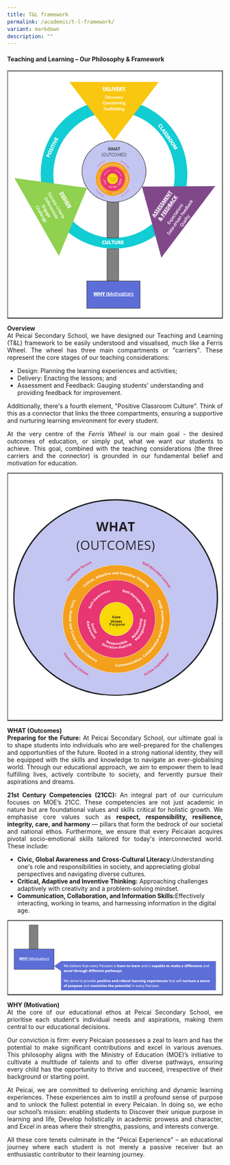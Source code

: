 ```yaml
---
title: T&L framework
permalink: /academic/t-l-framework/
variant: markdown
description: ""
---
```

<h4><strong>Teaching and Learning – Our Philosophy &amp; Framework</strong></h4>
<table style="border-collapse: collapse; width: 100%;" border="1">
<tbody>
<tr>
<td style="width: 100%;"><img style="width: 100%;" src="/images/T_and_L_1.jpg"></td>
</tr>
</tbody>
</table>
<p align="justify"><b>Overview</b><br>At Peicai Secondary School, we have designed our Teaching and Learning (T&amp;L) framework to be easily understood and visualised, much like a Ferris Wheel. The wheel has three main compartments or "carriers". These represent the core stages of our teaching considerations:</p>
<ul>
<li>Design: Planning the learning experiences and activities;</li>
<li>Delivery: Enacting the lessons; and</li>
<li>Assessment and Feedback: Gauging students' understanding and providing feedback for improvement.</li></ul>
<p align="justify">Additionally, there's a fourth element, "Positive Classroom Culture". Think of this as a connector that links the three compartments, ensuring a supportive and nurturing learning environment for every student.</p>
<p align="justify">At the very centre of the <i>Ferris Wheel</i> is our main goal - the desired outcomes of education, or simply put, what we want our students to achieve. This goal, combined with the teaching considerations (the three carriers and the connector) is grounded in our fundamental belief and motivation for education.</p>
<table style="border-collapse: collapse; width: 100%;" border="1">
<tbody>
<tr>
<td style="width: 100%;"><img style="width: 100%;" src="/images/T_and_L_2.jpg"></td>
</tr>
</tbody>
</table>
<p align="justify"><b>WHAT (Outcomes)</b><br><b>Preparing for the Future:</b> At Peicai Secondary School, our ultimate goal is to shape students into individuals who are well-prepared for the challenges and opportunities of the future. Rooted in a strong national identity, they will be equipped with the skills and knowledge to navigate an ever-globalising world. Through our educational approach, we aim to empower them to lead fulfilling lives, actively contribute to society, and fervently pursue their aspirations and dreams.</p>
<p align="justify"><b>21st Century Competencies (21CC):</b> An integral part of our curriculum focuses on MOE’s 21CC. These competencies are not just academic in nature but are foundational values and skills critical for holistic growth. We emphasise core values such as <b>respect, responsibility, resilience, integrity, care, and harmony </b>— pillars that form the bedrock of our societal and national ethos. Furthermore, we ensure that every Peicaian acquires pivotal socio-emotional skills tailored for today's interconnected world. These include:</p>
<ul>
	<li><b>Civic, Global Awareness and Cross-Cultural Literacy:</b>Understanding one's role and responsibilities in society, and appreciating global perspectives and navigating diverse cultures.</li>
	<li><b>Critical, Adaptive and Inventive Thinking:</b>  Approaching challenges adaptively with creativity and a problem-solving mindset.</li>
	<li><b>Communication, Collaboration, and Information Skills:</b>Effectively interacting, working in teams, and harnessing information in the digital age.</li></ul>
	<table style="border-collapse: collapse; width: 100%;" border="1">
<tbody>
<tr>
<td style="width: 100%;"><img style="width: 100%;" src="/images/T_and_L_3.jpg"></td>
</tr>
</tbody>
</table>
<p align="justify"><b>WHY (Motivation)</b><br>At the core of our educational ethos at Peicai Secondary School, we prioritise each student's individual needs and aspirations, making them central to our educational decisions.</p>
<p align="justify">Our conviction is firm: every Peicaian possesses a zeal to learn and has the potential to make significant contributions and excel in various avenues. This philosophy aligns with the Ministry of Education (MOE)’s initiative to cultivate a multitude of talents and to offer diverse pathways, ensuring every child has the opportunity to thrive and succeed, irrespective of their background or starting point.</p>
<p align="justify">At Peicai, we are committed to delivering enriching and dynamic learning experiences. These experiences aim to instill a profound sense of purpose and to unlock the fullest potential in every Peicaian. In doing so, we echo our school’s mission: enabling students to Discover their unique purpose in learning and life, Develop holistically in academic prowess and character, and Excel in areas where their strengths, passions, and interests converge.</p>
<p align="justify">All these core tenets culminate in the "Peicai Experience" – an educational journey where each student is not merely a passive receiver but an enthusiastic contributor to their learning journey.</p>


	
	